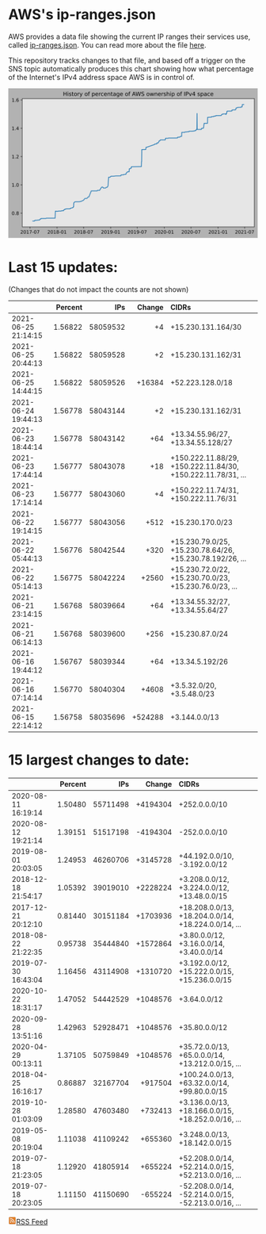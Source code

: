 # AWS's ip-ranges.json

AWS provides a data file showing the current IP ranges their
services use, called [ip-ranges.json](https://ip-ranges.amazonaws.com/ip-ranges.json).  You 
can read more about the file [here](https://docs.aws.amazon.com/general/latest/gr/aws-ip-ranges.html).

This repository tracks changes to that file, and based off a trigger on the SNS topic 
automatically produces this chart showing how what percentage of the Internet's IPv4 
address space AWS is in control of.

![History of AWS](history_count.svg)

# Last 15 updates:

(Changes that do not impact the counts are not shown)

| | Percent | IPs | Change | CIDRs |
| :--- | ---: | ---: | ---: | :--- |
| 2021-06-25 21:14:15 | 1.56822 | 58059532 | +4 | +15.230.131.164/30 |
| 2021-06-25 20:44:13 | 1.56822 | 58059528 | +2 | +15.230.131.162/31 |
| 2021-06-25 14:44:15 | 1.56822 | 58059526 | +16384 | +52.223.128.0/18 |
| 2021-06-24 19:44:13 | 1.56778 | 58043144 | +2 | +15.230.131.162/31 |
| 2021-06-23 18:44:14 | 1.56778 | 58043142 | +64 | +13.34.55.96/27, +13.34.55.128/27 |
| 2021-06-23 17:44:14 | 1.56777 | 58043078 | +18 | +150.222.11.88/29, +150.222.11.84/30, +150.222.11.78/31, ... |
| 2021-06-23 17:14:14 | 1.56777 | 58043060 | +4 | +150.222.11.74/31, +150.222.11.76/31 |
| 2021-06-22 19:14:15 | 1.56777 | 58043056 | +512 | +15.230.170.0/23 |
| 2021-06-22 05:44:13 | 1.56776 | 58042544 | +320 | +15.230.79.0/25, +15.230.78.64/26, +15.230.78.192/26, ... |
| 2021-06-22 05:14:13 | 1.56775 | 58042224 | +2560 | +15.230.72.0/22, +15.230.70.0/23, +15.230.76.0/23, ... |
| 2021-06-21 23:14:15 | 1.56768 | 58039664 | +64 | +13.34.55.32/27, +13.34.55.64/27 |
| 2021-06-21 06:14:13 | 1.56768 | 58039600 | +256 | +15.230.87.0/24 |
| 2021-06-16 19:44:12 | 1.56767 | 58039344 | +64 | +13.34.5.192/26 |
| 2021-06-16 07:14:14 | 1.56770 | 58040304 | +4608 | +3.5.32.0/20, +3.5.48.0/23 |
| 2021-06-15 22:14:12 | 1.56758 | 58035696 | +524288 | +3.144.0.0/13 |


# 15 largest changes to date:

| | Percent | IPs | Change | CIDRs |
| :--- | ---: | ---: | ---: | :--- |
| 2020-08-11 16:19:14 | 1.50480 | 55711498 | +4194304 | +252.0.0.0/10 |
| 2020-08-12 19:21:14 | 1.39151 | 51517198 | -4194304 | -252.0.0.0/10 |
| 2019-08-01 20:03:05 | 1.24953 | 46260706 | +3145728 | +44.192.0.0/10, -3.192.0.0/12 |
| 2018-12-18 21:54:17 | 1.05392 | 39019010 | +2228224 | +3.208.0.0/12, +3.224.0.0/12, +13.48.0.0/15 |
| 2017-12-21 20:12:10 | 0.81440 | 30151184 | +1703936 | +18.208.0.0/13, +18.204.0.0/14, +18.224.0.0/14, ... |
| 2018-08-22 21:22:35 | 0.95738 | 35444840 | +1572864 | +3.80.0.0/12, +3.16.0.0/14, +3.40.0.0/14 |
| 2019-07-30 16:43:04 | 1.16456 | 43114908 | +1310720 | +3.192.0.0/12, +15.222.0.0/15, +15.236.0.0/15 |
| 2020-10-22 18:31:17 | 1.47052 | 54442529 | +1048576 | +3.64.0.0/12 |
| 2020-09-28 13:51:16 | 1.42963 | 52928471 | +1048576 | +35.80.0.0/12 |
| 2020-04-29 00:13:11 | 1.37105 | 50759849 | +1048576 | +35.72.0.0/13, +65.0.0.0/14, +13.212.0.0/15, ... |
| 2018-04-25 16:16:17 | 0.86887 | 32167704 | +917504 | +100.24.0.0/13, +63.32.0.0/14, +99.80.0.0/15 |
| 2019-10-28 01:03:09 | 1.28580 | 47603480 | +732413 | +3.136.0.0/13, +18.166.0.0/15, +18.252.0.0/16, ... |
| 2019-05-08 20:19:04 | 1.11038 | 41109242 | +655360 | +3.248.0.0/13, +18.142.0.0/15 |
| 2019-07-18 21:23:05 | 1.12920 | 41805914 | +655224 | +52.208.0.0/14, +52.214.0.0/15, +52.213.0.0/16, ... |
| 2019-07-18 20:23:05 | 1.11150 | 41150690 | -655224 | -52.208.0.0/14, -52.214.0.0/15, -52.213.0.0/16, ... |


[![RSS Icon](rss-icon.png)RSS Feed](https://raw.githubusercontent.com/seligman/aws-ip-ranges/master/rss.xml)
